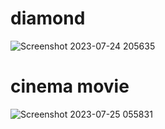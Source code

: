 # diamond
![Screenshot 2023-07-24 205635](https://github.com/yasinnorozzadeh/python-course2/assets/88095232/61fc4bc2-e39a-40a0-a084-7f2e931a33e6)
# cinema movie
![Screenshot 2023-07-25 055831](https://github.com/yasinnorozzadeh/python-course2/assets/88095232/862f2141-f899-4fa7-81b3-d26ffa92b8b7)
